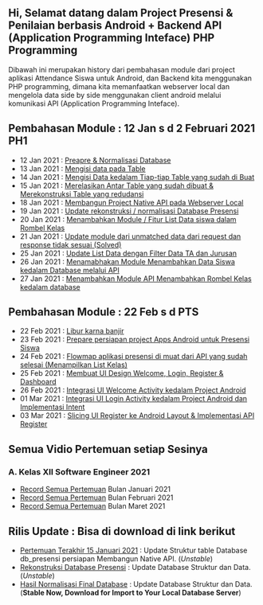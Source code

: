 ## Hi, Selamat datang dalam Project Presensi & Penilaian berbasis Android + Backend API (Application Programming Inteface) PHP Programming
Dibawah ini merupakan history dari pembahasan module dari project aplikasi Attendance Siswa untuk Android, dan Backend kita menggunakan PHP programming, dimana kita memanfaatkan webserver local dan mengelola data side by side menggunakan client android melalui komunikasi API (Application Programming Inteface).

## Pembahasan Module : 12 Jan s d 2 Februari 2021 PH1
* 12 Jan 2021 : <a href="https://github.com/eljitech/attendance/wiki/Pembahasan-Module-:-12-Jan-s-d-2-Februari-2021-PH1#12-jan-2021--preapre--normalisasi-database">Preapre & Normalisasi Database</a>
* 13 Jan 2021 : <a href="https://github.com/eljitech/attendance/wiki/Pembahasan-Module-:-12-Jan-s-d-2-Februari-2021-PH1#13-jan-2021--mengisi-data-pada-table">Mengisi data pada Table </a>
* 14 Jan 2021 : <a href="https://github.com/eljitech/attendance/wiki/Pembahasan-Module-:-12-Jan-s-d-2-Februari-2021-PH1#14-jan-2021--mengisi-data-kedalam-tiap-tiap-table-yang-sudah-di-buat">Mengisi Data kedalam Tiap-tiap Table yang sudah di Buat</a>
* 15 Jan 2021 : <a href="https://github.com/eljitech/attendance/wiki/Pembahasan-Module-:-12-Jan-s-d-2-Februari-2021-PH1#15-jan-2021--merelasikan-antar-table-yang-sudah-dibuat--merekonstruksi-table-yang-redudansi">Merelasikan Antar Table yang sudah dibuat & Merekonstruksi Table yang redudansi</a>
* 18 Jan 2021 : <a href="https://github.com/eljitech/attendance/wiki/Pembahasan-Module-:-12-Jan-s-d-2-Februari-2021-PH1#18-jan-2021--membangun-project-native-api-pada-webserver-local">Membangun Project Native API pada Webserver Local</a>
* 19 Jan 2021 : <a href="https://github.com/eljitech/attendance/wiki/Pembahasan-Module-:-12-Jan-s-d-2-Februari-2021-PH1#19-jan-2021--update-rekonstruksi--normalisasi-database-presensi">Update rekonstruksi / normalisasi Database Presensi</a>
* 20 Jan 2021 : <a href="https://github.com/eljitech/attendance/wiki/Pembahasan-Module-:-12-Jan-s-d-2-Februari-2021-PH1#20-jan-2021--menambahkan-module--fitur-list-data-siswa-dalam-rombel-kelas">Menambahkan Module / Fitur List Data siswa dalam Rombel Kelas</a>
* 21 Jan 2021 : <a href="https://github.com/eljitech/attendance/wiki/Pembahasan-Module-:-12-Jan-s-d-2-Februari-2021-PH1#21-jan-2021--update-module-dari-unmatched-data-dari-request-dan-response-tidak-sesuai-solved">Update module dari unmatched data dari request dan response tidak sesuai (Solved)</a>
* 25 Jan 2021 : <a href="https://github.com/eljitech/attendance/wiki/Pembahasan-Module-:-12-Jan-s-d-2-Februari-2021-PH1#25-jan-2021--update-list-data-dengan-filter-data-ta-dan-jurusan">Update List Data dengan Filter Data TA dan Jurusan</a>
* 26 Jan 2021 : <a href="https://github.com/eljitech/attendance/wiki/Pembahasan-Module-:-12-Jan-s-d-2-Februari-2021-PH1#26-jan-2021--menamabhakan-module-menambahkan-data-siswa-kedalam-database-melalui-api">Menamabhakan Module Menambahkan Data Siswa kedalam Database melalui API</a>
* 27 Jan 2021 : <a href="https://github.com/eljitech/attendance/wiki/Pembahasan-Module-:-12-Jan-s-d-2-Februari-2021-PH1#27-jan-2021--menambahkan-module-api-menambahkan-rombel-kelas-kedalam-database">Menambahkan Module API Menambahkan Rombel Kelas kedalam database</a>

## Pembahasan Module : 22 Feb s d PTS
* 22 Feb 2021 : <a href="#">Libur karna banjir</a>
* 23 Feb 2021 : <a href="https://github.com/eljitech/attendance/wiki/Pembahasan-Module-:-22-Februari-2021-s-d-PTS#23-februari-2021--prepare-persiapan-project-apps-android-untuk-presensi-siswa">Prepare persiapan project Apps Android untuk Presensi Siswa</a>
* 24 Feb 2021 : <a href="https://github.com/eljitech/attendance/wiki/Pembahasan-Module-:-22-Februari-2021-s-d-PTS#24-februari-2021--flowmap-aplikasi-presensi-di-muat-dari-api-yang-sudah-selesai-menampilkan-list-kelas">Flowmap aplikasi presensi di muat dari API yang sudah selesai (Menampilkan List Kelas)</a>
* 25 Feb 2021 : <a href="https://github.com/eljitech/attendance/wiki/Pembahasan-Module-:-22-Februari-2021-s-d-PTS#25-februari-2021--membuat-ui-design-welcome-login-register--dashboard">Membuat UI Design Welcome, Login, Register & Dashboard</a>
* 26 Feb 2021 : <a href="https://github.com/eljitech/attendance/wiki/Pembahasan-Module-:-22-Februari-2021-s-d-PTS#26-februari-2021--integrasi-ui-welcome-activity-kedalam-project-android">Integrasi UI Welcome Activity kedalam Project Android</a>
* 01 Mar 2021 : <a href="https://github.com/eljitech/attendance/wiki/Pembahasan-Module-:-22-Februari-2021-s-d-PTS#01-maret-2021--integrasi-ui-login-activity-kedalam-project-android">Integrasi UI Login Activity kedalam Project Android dan Implementasi Intent</a>
* 03 Mar 2021 : <a href="https://github.com/eljitech/attendance/wiki/Pembahasan-Module-:-22-Februari-2021-s-d-PTS#03-maret-2021--slicing-ui-register-ke-android-layout--implementasi-api-register">Slicing UI Register ke Android Layout & Implementasi API Register</a>

## Semua Vidio Pertemuan setiap Sesinya

### A. Kelas XII Software Engineer 2021
* <a href="https://drive.google.com/drive/folders/1OlHie3R7nve2S21jGxAzP_k2me3VTXLh?usp=sharing">Record Semua Pertemuan</a> Bulan Januari 2021
* <a href="https://drive.google.com/drive/folders/1WwaVpwNj8EW_PNw_ofWA2t9RWZWzVmVU?usp=sharing">Record Semua Pertemuan</a> Bulan Februari 2021
* <a href="https://drive.google.com/drive/folders/1lJKBiyUQLTQ3pK5y_UY4IkBJFRQy-I-b?usp=sharing">Record Semua Pertemuan</a> Bulan Maret 2021

## Rilis Update : Bisa di download di link berikut
* <a href="https://github.com/eljitech/campusystem/releases/tag/150121.2">Pertemuan Terakhir 15 Januari 2021</a> : Update Struktur table Database db_presensi persiapan Membangun Native API. (<i>Unstable</i>)
* <a href="https://github.com/eljitech/campusystem/releases/tag/180121.2">Rekonstruksi Database Presensi</a> : Update Database Struktur dan Data. (<i>Unstable</i>)
* <a href="https://github.com/eljitech/campusystem/releases/tag/190121.2">Hasil Normalisasi Final Database</a> : Update Database Struktur dan Data. (<b>Stable Now, Download for Import to Your Local Database Server</b>)